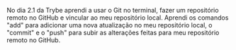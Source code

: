 No dia 2.1 da Trybe aprendi a usar o Git no terminal, fazer um repositório remoto no GitHub e vincular ao meu repositório local. Aprendi os comandos "add" para adicionar uma nova atualização no meu repositório local, o "commit" e o "push" para subir as alterações feitas para meu repositório remoto no GitHub.
